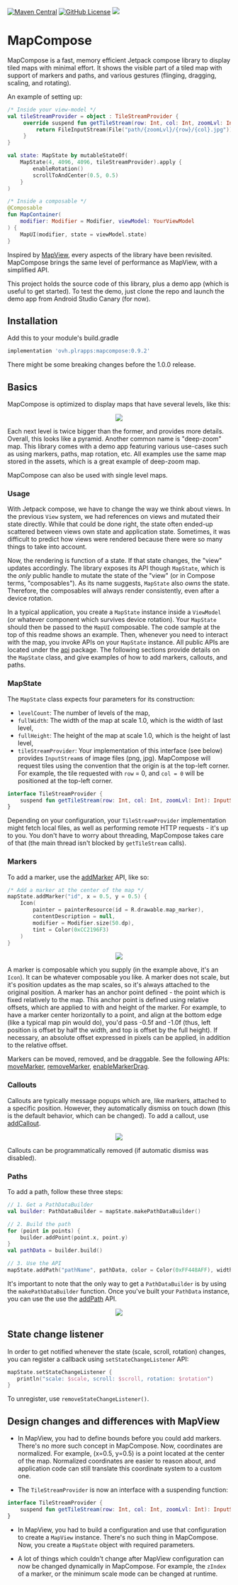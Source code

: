 [![Maven Central](https://img.shields.io/maven-central/v/ovh.plrapps/mapcompose)](https://mvnrepository.com/artifact/ovh.plrapps/mapcompose)
[![GitHub License](https://img.shields.io/badge/license-Apache%20License%202.0-blue.svg?style=flat)](http://www.apache.org/licenses/LICENSE-2.0)
[![](https://img.shields.io/badge/Compose-1.0.0--beta09-green)](https://developer.android.com/jetpack/androidx/releases/compose-compiler)

# MapCompose

MapCompose is a fast, memory efficient Jetpack compose library to display tiled maps with minimal effort.
It shows the visible part of a tiled map with support of markers and paths, and various gestures
(flinging, dragging, scaling, and rotating).

An example of setting up:

```kotlin
/* Inside your view-model */
val tileStreamProvider = object : TileStreamProvider {
     override suspend fun getTileStream(row: Int, col: Int, zoomLvl: Int): InputStream? {
         return FileInputStream(File("path/{zoomLvl}/{row}/{col}.jpg")) // or it can be a remote HTTP fetch
     }
}

val state: MapState by mutableStateOf(
    MapState(4, 4096, 4096, tileStreamProvider).apply {
        enableRotation()
        scrollToAndCenter(0.5, 0.5)
    }
)

/* Inside a composable */
@Composable
fun MapContainer(
    modifier: Modifier = Modifier, viewModel: YourViewModel
) {
    MapUI(modifier, state = viewModel.state)
}
```

Inspired by [MapView](https://github.com/peterLaurence/MapView), every aspects of the library have
been revisited. MapCompose brings the same level of performance as MapView, with a simplified API.

This project holds the source code of this library, plus a demo app (which is useful to get started).
To test the demo, just clone the repo and launch the demo app from Android Studio Canary (for now).

## Installation

Add this to your module's build.gradle
```groovy
implementation 'ovh.plrapps:mapcompose:0.9.2'
```

There might be some breaking changes before the 1.0.0 release.

## Basics

MapCompose is optimized to display maps that have several levels, like this:

<p align="center">
<img src="doc/readme-files/deepzoom.png">
</p>

Each next level is twice bigger than the former, and provides more details. Overall, this looks like
 a pyramid. Another common name is "deep-zoom" map.
This library comes with a demo app featuring various use-cases such as using markers, paths,
map rotation, etc. All examples use the same map stored in the assets, which is a great example of
deep-zoom map.

MapCompose can also be used with single level maps.

### Usage

With Jetpack compose, we have to change the way we think about views. In the previous `View`
system, we had references on views and mutated their state directly. While that could be done right,
the state often ended-up scattered between views own state and application state. Sometimes, it was
difficult to predict how views were rendered because there were so many things to take into account.

Now, the rendering is function of a state. If that state changes, the "view" updates accordingly.
The library exposes its API though `MapState`, which is the _only_ public handle to mutate the state
of the "view" (or in Compose terms, "composables"). As its name suggests, `MapState` also _owns_ the
state. Therefore, the composables will always render consistently, even after a device rotation.

In a typical application, you create a `MapState` instance inside a `ViewModel` (or whatever
component which survives device rotation). Your `MapState` should then be passed to the `MapUI`
composable. The code sample at the top of this readme shows an example. Then, whenever you need to
interact with the map, you invoke APIs on your `MapState` instance. All public APIs are located under
the [api](mapcompose/src/main/java/ovh/plrapps/mapcompose/api) package. The following sections provide
details on the `MapState` class, and give examples of how to add markers, callouts, and paths.

### MapState

The `MapState` class expects four parameters for its construction:
* `levelCount`: The number of levels of the map,
* `fullWidth`: The width of the map at scale 1.0, which is the width of last level,
* `fullHeight`: The height of the map at scale 1.0, which is the height of last level,
* `tileStreamProvider`: Your implementation of this interface (see below) provides `InputStream`s of
image files (png, jpg). MapCompose will request tiles using the convention that the origin is at the
top-left corner. For example, the tile requested with `row` = 0, and `col = 0` will be positioned at
the top-left corner.

```kotlin
interface TileStreamProvider {
    suspend fun getTileStream(row: Int, col: Int, zoomLvl: Int): InputStream?
}
```

Depending on your configuration, your `TileStreamProvider` implementation might fetch local files,
as well as performing remote HTTP requests - it's up to you. You don't have to worry about threading,
MapCompose takes care of that (the main thread isn't blocked by `getTileStream` calls).

### Markers

To add a marker, use the [addMarker](https://github.com/peterLaurence/MapCompose/blob/f3b5f162cd5d48803440e7944f583c0e74fc1f29/mapcompose/src/main/java/ovh/plrapps/mapcompose/api/MarkerApi.kt#L30)
API, like so:

```kotlin
/* Add a marker at the center of the map */
mapState.addMarker("id", x = 0.5, y = 0.5) {
    Icon(
        painter = painterResource(id = R.drawable.map_marker),
        contentDescription = null,
        modifier = Modifier.size(50.dp),
        tint = Color(0xCC2196F3)
    )
}
```

<p align="center">
<img src="doc/readme-files/marker.png">
</p>

A marker is composable which you supply (in the example above, it's an `Icon`). It can be
whatever composable you like. A marker does not scale, but it's position updates as the map scales,
so it's always attached to the original position. A marker has an anchor point defined - the point
which is fixed relatively to the map. This anchor point is defined using relative offsets, which are
applied to with and height of the marker. For example, to have a marker center horizontally to a
point, and align at the bottom edge (like a typical map pin would do), you'd pass -0.5f and -1.0f
(thus, left position is offset by half the width, and top is offset by the full height).
If necessary, an absolute offset expressed in pixels can be applied, in addition to the
relative offset.

Markers can be moved, removed, and be draggable. See the following APIs: [moveMarker](https://github.com/peterLaurence/MapCompose/blob/2fbf0967290ffe01d63a6c65a3022568ef48b9dd/mapcompose/src/main/java/ovh/plrapps/mapcompose/api/MarkerApi.kt#L72),
[removeMarker](https://github.com/peterLaurence/MapCompose/blob/2fbf0967290ffe01d63a6c65a3022568ef48b9dd/mapcompose/src/main/java/ovh/plrapps/mapcompose/api/MarkerApi.kt#L61),
[enableMarkerDrag](https://github.com/peterLaurence/MapCompose/blob/2fbf0967290ffe01d63a6c65a3022568ef48b9dd/mapcompose/src/main/java/ovh/plrapps/mapcompose/api/MarkerApi.kt#L89).

### Callouts

Callouts are typically message popups which are, like markers, attached to a specific position.
However, they automatically dismiss on touch down (this is the default behavior, which can be
changed). To add a callout, use [addCallout](https://github.com/peterLaurence/MapCompose/blob/2fbf0967290ffe01d63a6c65a3022568ef48b9dd/mapcompose/src/main/java/ovh/plrapps/mapcompose/api/MarkerApi.kt#L220).

<p align="center">
<img src="doc/readme-files/callout.png">
</p>

Callouts can be programmatically removed (if automatic dismiss was disabled).

### Paths

To add a path, follow these three steps:

```kotlin
// 1. Get a PathDataBuilder
val builder: PathDataBuilder = mapState.makePathDataBuilder()

// 2. Build the path
for (point in points) {
    builder.addPoint(point.x, point.y)
}
val pathData = builder.build()

// 3. Use the API
mapState.addPath("pathName", pathData, color = Color(0xFF448AFF), width = 12.dp)
```

It's important to note that the only way to get a `PathDataBuilder` is by using the
`makePathDataBuilder` function. Once you've built your `PathData` instance, you can use the
use the [addPath](https://github.com/peterLaurence/MapCompose/blob/ac8ead5c7eb9f925e12565822e77b026a6c5fce0/mapcompose/src/main/java/ovh/plrapps/mapcompose/api/PathApi.kt#L10)
API.

<p align="center">
<img src="doc/readme-files/path.png">
</p>

## State change listener

In order to get notified whenever the state (scale, scroll, rotation) changes, you can register a
callback using `setStateChangeListener` API:

```kotlin
mapState.setStateChangeListener {
   println("scale: $scale, scroll: $scroll, rotation: $rotation")
}
```

To unregister, use `removeStateChangeListener()`.

## Design changes and differences with MapView

* In MapView, you had to define bounds before you could add markers. There's no more such concept
in MapCompose. Now, coordinates are normalized. For example, (x=0.5, y=0.5) is a point located at
the center of the map. Normalized coordinates are easier to reason about, and application code can
still translate this coordinate system to a custom one.

* The `TileStreamProvider` is now an interface with a suspending function:
```kotlin
interface TileStreamProvider {
    suspend fun getTileStream(row: Int, col: Int, zoomLvl: Int): InputStream?
}
```

* In MapView, you had to build a configuration and use that configuration to create a `MapView`
instance. There's no such thing in MapCompose. Now, you create a `MapState` object with required
parameters.

* A lot of things which couldn't change after MapView configuration can now be changed dynamically
in MapCompose. For example, the `zIndex` of a marker, or the minimum scale mode can be changed at
runtime.

